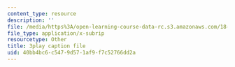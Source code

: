 ```yaml
---
content_type: resource
description: ''
file: /media/https%3A/open-learning-course-data-rc.s3.amazonaws.com/18-01sc-single-variable-calculus-fall-2010/40bb4bc6c5479d571af9f7c52766dd2a_1RLctDS2hUQ.srt
file_type: application/x-subrip
resourcetype: Other
title: 3play caption file
uid: 40bb4bc6-c547-9d57-1af9-f7c52766dd2a
---
```


